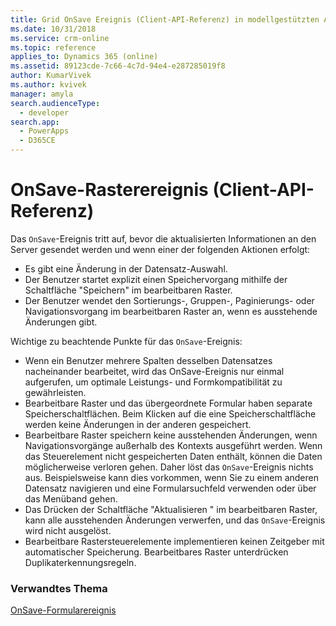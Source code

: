 ```yaml
---
title: Grid OnSave Ereignis (Client-API-Referenz) in modellgestützten Apps| MicrosoftDocs
ms.date: 10/31/2018
ms.service: crm-online
ms.topic: reference
applies_to: Dynamics 365 (online)
ms.assetid: 89123cde-7c66-4c7d-94e4-e287285019f8
author: KumarVivek
ms.author: kvivek
manager: amyla
search.audienceType:
  - developer
search.app:
  - PowerApps
  - D365CE
---
```

# <a name="grid-onsave-event-client-api-reference"></a>OnSave-Rasterereignis (Client-API-Referenz)



Das `OnSave`-Ereignis tritt auf, bevor die aktualisierten Informationen an den Server gesendet werden und wenn einer der folgenden Aktionen erfolgt: 
- Es gibt eine Änderung in der Datensatz-Auswahl.
- Der Benutzer startet explizit einen Speichervorgang mithilfe der Schaltfläche "Speichern" im bearbeitbaren Raster.
- Der Benutzer wendet den Sortierungs-, Gruppen-, Paginierungs- oder Navigationsvorgang im bearbeitbaren Raster an, wenn es ausstehende Änderungen gibt.

Wichtige zu beachtende Punkte für das `OnSave`-Ereignis: 
- Wenn ein Benutzer mehrere Spalten desselben Datensatzes nacheinander bearbeitet, wird das OnSave-Ereignis nur einmal aufgerufen, um optimale Leistungs- und Formkompatibilität zu gewährleisten.
- Bearbeitbare Raster und das übergeordnete Formular haben separate Speicherschaltflächen. Beim Klicken auf die eine Speicherschaltfläche werden keine Änderungen in der anderen gespeichert.
- Bearbeitbare Raster speichern keine ausstehenden Änderungen, wenn Navigationsvorgänge außerhalb des Kontexts ausgeführt werden. Wenn das Steuerelement nicht gespeicherten Daten enthält, können die Daten möglicherweise verloren gehen. Daher löst das `OnSave`-Ereignis nichts aus. Beispielsweise kann dies vorkommen, wenn Sie zu einem anderen Datensatz navigieren und eine Formularsuchfeld verwenden oder über das Menüband gehen.
- Das Drücken der Schaltfläche "Aktualisieren " im bearbeitbaren Raster, kann alle ausstehenden Änderungen verwerfen, und das `OnSave`-Ereignis wird nicht ausgelöst.
- Bearbeitbare Rastersteuerelemente implementieren keinen Zeitgeber mit automatischer Speicherung.
Bearbeitbares Raster unterdrücken Duplikaterkennungsregeln.

### <a name="related-topic"></a>Verwandtes Thema
[OnSave-Formularereignis](form-onsave.md)



